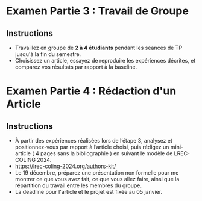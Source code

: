 
# Examen Partie 3 : Travail de Groupe

## Instructions
- Travaillez en groupe de **2 à 4 étudiants** pendant les séances de TP jusqu'à la fin du semestre.
- Choisissez un article, essayez de reproduire les expériences décrites, et comparez vos résultats par rapport à la baseline.

# Examen Partie 4 : Rédaction d'un Article

## Instructions
- À partir des expériences réalisées lors de l’étape 3, analysez et positionnez-vous par rapport à l’article choisi, puis rédigez un mini-article ( 4 pages sans la bibliographie ) en suivant le modèle de LREC-COLING 2024.
- https://lrec-coling-2024.org/authors-kit/
-  Le 19 décembre, préparez une présentation non formelle pour me montrer ce que vous avez fait, ce que vous allez faire, ainsi que la répartition du travail entre les membres du groupe.
-  La deadline pour l'article et le projet est fixée au 05 janvier.




